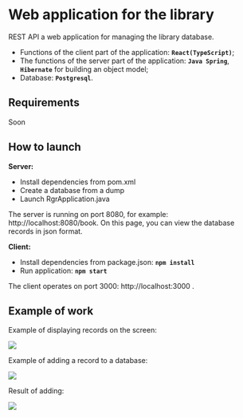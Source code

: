 <h1>Web application for the library</h1>
<p>REST API a web application for managing the library database.</p>
<ul>
  <li>Functions of the client part of the application: <strong><code>React(TypeScript)</code></strong>;</li>
  <li>The functions of the server part of the application: <strong><code>Java Spring</code></strong>, <strong><code>Hibernate</code></strong> for building an object model;</li>
  <li>Database: <strong><code>Postgresql</code></strong>.</li>
</ul>

<h2>Requirements</h2>
<p>Soon</p>
<h2>How to launch</h2>
<p><strong>Server:</strong></p>
<ul>
  <li>Install dependencies from pom.xml</li>
  <li>Сreate a database from a dump</li>
  <li>Launch RgrApplication.java</li>
</ul>
<p>The server is running on port 8080, for example: http://localhost:8080/book. On this page, you can view the database records in json format.</p>
<p><strong>Client:</strong></p>
<ul>
  <li>Install dependencies from package.json: <strong><code>npm install</code></strong></li>
  <li>Run application: <strong><code>npm start</code></strong></li>
</ul>
<p>The client operates on port 3000: http://localhost:3000 .</p>
<h2>Example of work</h2>

<p>Example of displaying records on the screen:</p>
<img src="https://user-images.githubusercontent.com/72456149/211723205-b8b14e61-d178-45c0-a435-d2616ae4711b.png">

<p>Example of adding a record to a database:</p>
<img src="https://user-images.githubusercontent.com/72456149/211724078-156c2fb7-dcf7-41b7-af27-fb490496aba0.png">

<p>Result of adding:</p>
<img src="https://user-images.githubusercontent.com/72456149/211724301-baa59a9d-2cbe-498c-bd53-fabb476c6382.png">


